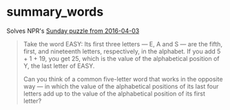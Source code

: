 # summary_words
Solves NPR's [Sunday puzzle from 2016-04-03](http://www.npr.org/2016/04/03/472825113/got-2-words-in-the-same-category-its-rhymin-time)

> Take the word EASY: Its first three letters — E, A and S — are the
> fifth, first, and nineteenth letters, respectively, in the alphabet.
> If you add 5 + 1 + 19, you get 25, which is the value of the
> alphabetical position of Y, the last letter of EASY.
>
> Can you think of a common five-letter word that works in the opposite
> way — in which the value of the alphabetical positions of its last
> four letters add up to the value of the alphabetical position of its
> first letter?
